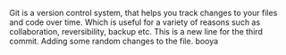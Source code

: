 Git is a version control system, that helps you track changes to your files and code over time. Which is useful for a variety of reasons such as collaboration, reversibility, backup etc.
This is a new line for the third commit.
Adding some random changes to the file.
booya

